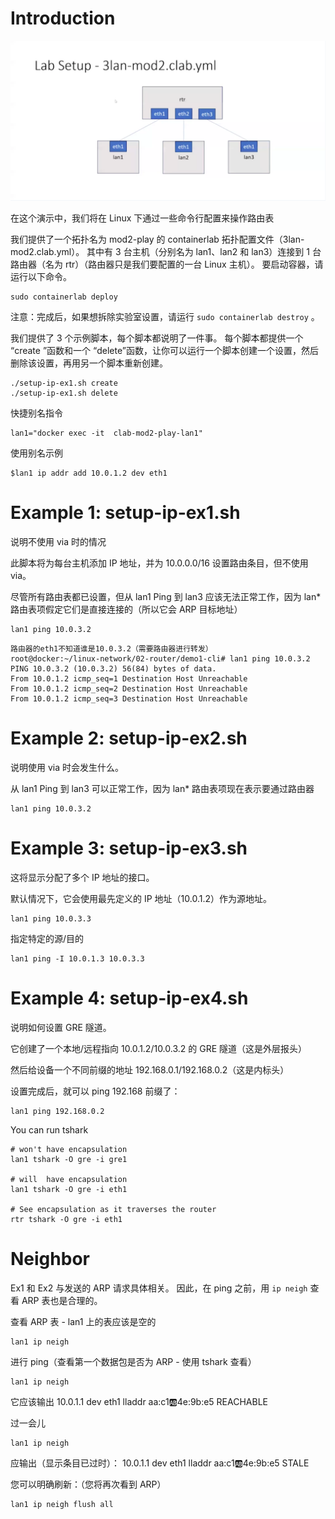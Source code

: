 # Introduction

<img src="./img/1.png" alt="image-20241204105423699" style="zoom:50%;" />

在这个演示中，我们将在 Linux 下通过一些命令行配置来操作路由表

我们提供了一个拓扑名为 mod2-play 的 containerlab 拓扑配置文件（3lan-mod2.clab.yml）。 其中有 3 台主机（分别名为 lan1、lan2 和 lan3）连接到 1 台路由器（名为 rtr）（路由器只是我们要配置的一台 Linux 主机）。 要启动容器，请运行以下命令。

```
sudo containerlab deploy
```

注意：完成后，如果想拆除实验室设置，请运行 `sudo containerlab destroy` 。

我们提供了 3 个示例脚本，每个脚本都说明了一件事。 每个脚本都提供一个 “create ”函数和一个 “delete”函数，让你可以运行一个脚本创建一个设置，然后删除该设置，再用另一个脚本重新创建。

```
./setup-ip-ex1.sh create
./setup-ip-ex1.sh delete
```

快捷别名指令

```
lan1="docker exec -it  clab-mod2-play-lan1"
```

 使用别名示例

```
$lan1 ip addr add 10.0.1.2 dev eth1
````

# Example 1: setup-ip-ex1.sh 

说明不使用 via 时的情况 

此脚本将为每台主机添加 IP 地址，并为 10.0.0.0/16 设置路由条目，但不使用 via。

尽管所有路由表都已设置，但从 lan1 Ping 到 lan3 应该无法正常工作，因为 lan* 路由表项假定它们是直接连接的（所以它会 ARP 目标地址）

```
lan1 ping 10.0.3.2
```
```
路由器的eth1不知道谁是10.0.3.2（需要路由器进行转发）
root@docker:~/linux-network/02-router/demo1-cli# lan1 ping 10.0.3.2
PING 10.0.3.2 (10.0.3.2) 56(84) bytes of data.
From 10.0.1.2 icmp_seq=1 Destination Host Unreachable
From 10.0.1.2 icmp_seq=2 Destination Host Unreachable
From 10.0.1.2 icmp_seq=3 Destination Host Unreachable
```
# Example 2: setup-ip-ex2.sh 

说明使用 via 时会发生什么。

从 lan1 Ping 到 lan3 可以正常工作，因为 lan* 路由表项现在表示要通过路由器

```
lan1 ping 10.0.3.2
```

# Example 3: setup-ip-ex3.sh

这将显示分配了多个 IP 地址的接口。


默认情况下，它会使用最先定义的 IP 地址（10.0.1.2）作为源地址。

```
lan1 ping 10.0.3.3
```

指定特定的源/目的

```
lan1 ping -I 10.0.1.3 10.0.3.3
```


# Example 4: setup-ip-ex4.sh 

说明如何设置 GRE 隧道。 

它创建了一个本地/远程指向 10.0.1.2/10.0.3.2 的 GRE 隧道（这是外层报头）

然后给设备一个不同前缀的地址 192.168.0.1/192.168.0.2（这是内标头）


设置完成后，就可以 ping 192.168 前缀了：

```
lan1 ping 192.168.0.2
```

You can run tshark

```
# won't have encapsulation
lan1 tshark -O gre -i gre1

# will  have encapsulation
lan1 tshark -O gre -i eth1 

# See encapsulation as it traverses the router
rtr tshark -O gre -i eth1  
```

# Neighbor

Ex1 和 Ex2 与发送的 ARP 请求具体相关。 因此，在 ping 之前，用 `ip neigh` 查看 ARP 表也是合理的。

查看 ARP 表 - lan1 上的表应该是空的

````
lan1 ip neigh
````

进行 ping（查看第一个数据包是否为 ARP - 使用 tshark 查看）

```
lan1 ip neigh
```

它应该输出   10.0.1.1 dev eth1 lladdr aa:c1:ab:4e:9b:e5 REACHABLE

过一会儿

```
lan1 ip neigh
```

应输出（显示条目已过时）：    10.0.1.1 dev eth1 lladdr aa:c1:ab:4e:9b:e5 STALE

您可以明确刷新：（您将再次看到 ARP）

```
lan1 ip neigh flush all
```

